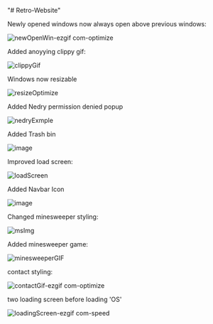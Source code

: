 "# Retro-Website" 

Newly opened windows now always open above previous windows:

![newOpenWin-ezgif com-optimize](https://github.com/user-attachments/assets/65c0612f-2b61-4dfd-91f5-fdaf8150ea03)

Added anoyying clippy gif:

![clippyGif](https://github.com/user-attachments/assets/7b778e8c-e38b-4d28-9256-caef1a1ecca4)

Windows now resizable

![resizeOptimize](https://github.com/user-attachments/assets/98f47c17-f208-4573-9ff7-e535988caa8a)

Added Nedry permission denied popup

![nedryExmple](https://github.com/user-attachments/assets/e6d59c31-27f0-4e1a-86e9-6578534e4b1c)

Added Trash bin

![image](https://github.com/user-attachments/assets/244fb7bf-20ec-470a-a0f7-cf2fd6eba3a0)

Improved load screen:

![loadScreen](https://github.com/user-attachments/assets/b095f49e-1ad0-49f0-99b3-9aab07600011)

Added Navbar Icon

![image](https://github.com/user-attachments/assets/34400ee1-4494-481f-a8d1-61f35b15980a)

Changed minesweeper styling:

![msImg](https://github.com/user-attachments/assets/532fbb34-b0ea-474f-b9ef-749f92cf1216)

Added minesweeper game:

![minesweeperGIF](https://github.com/user-attachments/assets/aa7ba41e-ebec-4077-a316-43cfcd7d1bf2)

contact styling:

![contactGif-ezgif com-optimize](https://github.com/user-attachments/assets/f6d02911-1cd1-4515-ab5e-1f35b4fbc6d4)

two loading screen before loading 'OS'

![loadingScreen-ezgif com-speed](https://github.com/user-attachments/assets/1971950d-f8c4-4da6-b97b-8145be987353)

